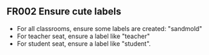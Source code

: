 ## FR002 Ensure cute labels

* For all classrooms, ensure some labels are created: "sandmold"
* For teacher seat, ensure a label like "teacher"
* For student seat, ensure a label like "student".
